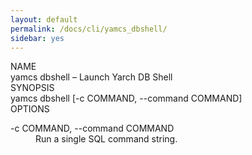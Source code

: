```yaml
---
layout: default
permalink: /docs/cli/yamcs_dbshell/
sidebar: yes
---
```


<div class="man-title">NAME</div>
<div class="man-section">
    yamcs dbshell &ndash; Launch Yarch DB Shell
</div>

<div class="man-title">SYNOPSIS</div>
<div class="man-synopsis">
    yamcs dbshell [-c COMMAND, --command COMMAND]
</div>

<div class="man-title">OPTIONS</div>
<div class="man-section">
    <dl>
        <dt class="arg">-c COMMAND, --command COMMAND</dt>
        <dd>Run a single SQL command string.</dd>
    </dl>
</div>
